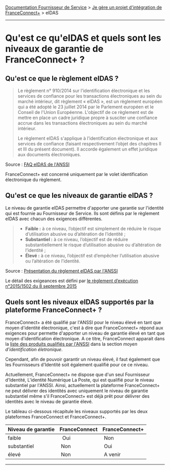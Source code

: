 [Documentation Fournisseur de Service](../README.md) > [Je gère un projet d'intégration de FranceConnect+](../README.md#je-g%C3%A8re-un-projet-dint%C3%A9gration-de-franceconnect) > eIDAS

---

# Qu'est ce qu'eIDAS et quels sont les niveaux de garantie de FranceConnect+ ?

## Qu'est ce que le règlement eIDAS ? 

> Le règlement n° 910/2014 sur l'identification électronique et les services de confiance pour les
transactions électroniques au sein du marché intérieur, dit règlement « eIDAS », est un règlement
européen qui a été adopté le 23 juillet 2014 par le Parlement européen et le Conseil de l'Union
Européenne. L'objectif de ce règlement est de mettre en place un cadre juridique propre à
susciter une confiance accrue dans les transactions électroniques au sein du marché intérieur. 
>
> Le règlement eIDAS s'applique à l’identification électronique et aux services de confiance
(faisant respectivement l’objet des chapitres II et III du présent document). Il accorde également
un effet juridique aux documents électroniques.

Source : [FAQ eIDAS de l'ANSSI](https://www.ssi.gouv.fr/uploads/2017/01/eidas_faq_anssi.pdf)

FranceConnect+ est concerné uniquement par le volet identification électronique du règlement. 

## Qu'est ce que les niveaux de garantie eIDAS ?

Le niveau de garantie eIDAS permettre d'apporter une garantie sur l'identité qui est fournie au Fournisseur de Service. Ils sont définis par le règlement eIDAS avec chacun des exigences différentes. 

> * **Faible :** à ce niveau, l’objectif est simplement de réduire le risque d’utilisation abusive ou d’altération de l’identité ;
> * **Substantiel :** à ce niveau, l’objectif est de réduire substantiellement le risque d’utilisation abusive ou d’altération de l’identité ;
> * **Élevé :** à ce niveau, l’objectif est d’empêcher l’utilisation abusive ou l’altération de l’identité.

Source : [Présentation du règlement eIDAS par l'ANSSI](https://www.ssi.gouv.fr/administration/reglementation/confiance-numerique/le-reglement-eidas/#:~:text=Substantiel%20%3A%20%C3%A0%20ce%20niveau%2C%20l,'alt%C3%A9ration%20de%20l'identit%C3%A9.)

Le détail des exigeances est défini par [le règlement d’exécution n°2015/1502 du 8 septembre 2015](http://eur-lex.europa.eu/legal-content/FR/TXT/PDF/?uri=CELEX:32015R1502&from=FR)

## Quels sont les niveaux eIDAS supportés par la plateforme FranceConnect+ ?

FranceConnect+ a été qualifié par l'ANSSI pour le niveau élevé en tant que moyen d'identité électronique, c'est à dire que FranceConnect+ répond aux exigences pour permette d'apporter un niveau de garantie élevé en tant que moyen d'identification électronique. A ce titre, FranceConnect apparait dans la [liste des produits qualifiés par l'ANSSI](https://www.ssi.gouv.fr/uploads/liste-produits-et-services-qualifies.pdf) dans la section *moyen d'identification életronique*.

Cependant, afin de pouvoir garantir un niveau élevé, il faut également que les Fournisseurs d'Identité soit également qualifié pour ce ce niveau. 

Actuellement, FranceConnect+ ne dispose que d'un seul Fournisseur d'Identité, L'identité Numérique La Poste, qui est qualifié pour le niveau substantiel par l'ANSSI. Ainsi, actuellement la plateforme FranceConnect+ ne peut délivrer des identités avec uniquement le niveau de garantie substantiel même s'il FranceConnect+ est déjà prêt pour délivrer des identités avec le niveau de garantie élevé. 

Le tableau ci-dessous récapitule les niveaux supportés par les deux plateformes FranceConnect et FranceConnect+. 

| Niveau de garantie | FranceConnect | FranceConnect+ |
| ------ | ------ | ------ |
| faible |  Oui | Non | 
| substantiel | Non | Oui | 
| élevé | Non | A venir |

---